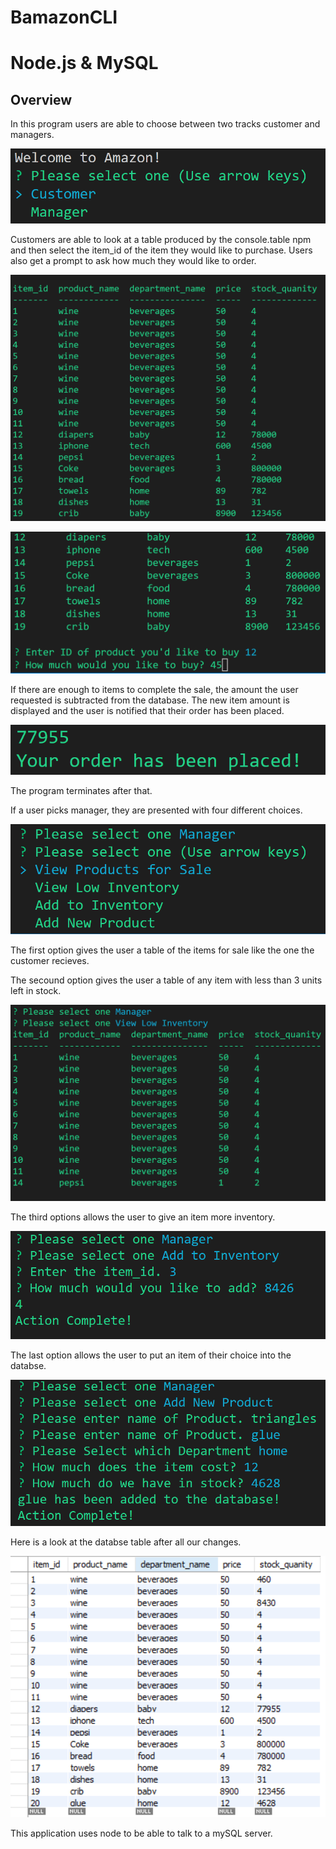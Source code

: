 # BamazonCLI

# Node.js & MySQL

## Overview

In this program users are able to choose between two tracks customer and managers.

![ALT TEXT](assets/oneprompt.png) 

Customers are able to look at a table produced by the console.table npm and then select the item_id 
of the item they would like to purchase. Users also get a prompt to ask how much they would like to order.

![ALT TEXT](assets/tablecust.png)

![ALT TEXT](assets/custprompt.png)

If there are enough to items to complete the sale, the amount the user requested is subtracted from the database. The new item amount is displayed and the user is notified that their order has been placed.

![ALT TEXT](assets/order.png)

The program terminates after that.

If a user picks manager, they are presented with four different choices. 

![ALT TEXT](assets/managerview.png)

The first option gives the user a table of the items for sale like the one the customer recieves. 

The secound option gives the user a table of any item with less than 3 units left in stock.

![ALT TEXT](assets/lowinv.png)

The third options allows the user to give an item more inventory.

![ALT TEXT](assets/addinv.png)

The last option allows the user to put an item of their choice into the databse.

![ALT TEXT](assets/newprod.png)

Here is a look at the databse table after all our changes. 

![ALT TEXT](assets/database.png)

This application uses node to be able to talk to a mySQL server.







